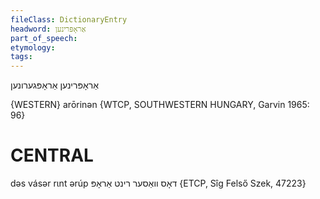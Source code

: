```yaml
---
fileClass: DictionaryEntry
headword: אַראָפּרינען
part_of_speech: 
etymology: 
tags: 
---
```

אַראָפּרינען
אַראָפּגערונען

{WESTERN}
arōrinən {WTCP, SOUTHWESTERN HUNGARY, Garvin 1965: 96}

CENTRAL
========

dəs vásər rɩnt ərúp דאָס וואַסער רינט אַראָפּ {ETCP, Sîg Felső Szek, 47223}